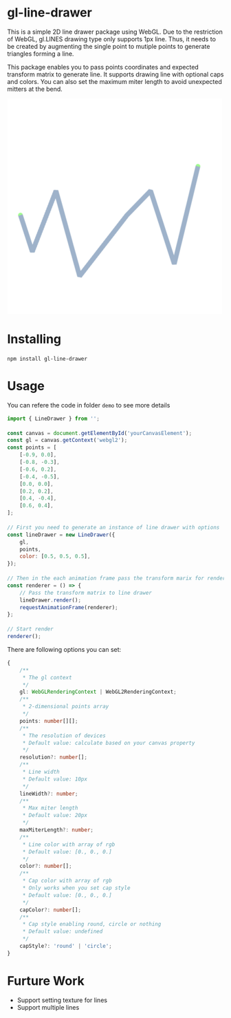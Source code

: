 # gl-line-drawer
This is a simple 2D line drawer package using WebGL. Due to the restriction of WebGL, gl.LINES drawing type only supports 1px line. Thus, it needs to be created by augmenting the single point to mutiple points to generate triangles forming a line.

This package enables you to pass points coordinates and expected transform matrix to generate line. It supports drawing line with optional caps and colors. You can also set the maximum miter length to avoid unexpected mitters at the bend.

<img src="/img1.jpg" width="500" height="500">

# Installing
`npm install gl-line-drawer`

# Usage
You can refere the code in folder `demo` to see more details
```javascript
import { LineDrawer } from '';

const canvas = document.getElementById('yourCanvasElement');
const gl = canvas.getContext('webgl2');
const points = [
    [-0.9, 0.0],
    [-0.8, -0.3],
    [-0.6, 0.2],
    [-0.4, -0.5],
    [0.0, 0.0],
    [0.2, 0.2],
    [0.4, -0.4],
    [0.6, 0.4],
];

// First you need to generate an instance of line drawer with options
const lineDrawer = new LineDrawer({
    gl,
    points,
    color: [0.5, 0.5, 0.5],
});

// Then in the each animation frame pass the transform marix for rendering, the default value is an identity matrix
const renderer = () => {
    // Pass the transform matrix to line drawer
    lineDrawer.render();
    requestAnimationFrame(renderer);
};
        
// Start render
renderer();
```
There are following options you can set:
```typescript
{
    /**
     * The gl context
     */
    gl: WebGLRenderingContext | WebGL2RenderingContext;
    /**
     * 2-dimensional points array 
     */
    points: number[][];
    /**
     * The resolution of devices
     * Default value: calculate based on your canvas property
     */
    resolution?: number[];
    /**
     * Line width
     * Default value: 10px
     */
    lineWidth?: number;
    /**
     * Max miter length
     * Default value: 20px
     */
    maxMiterLength?: number;
    /**
     * Line color with array of rgb
     * Default value: [0., 0., 0.]
     */
    color?: number[];
    /**
     * Cap color with array of rgb
     * Only works when you set cap style
     * Default value: [0., 0., 0.]
     */
    capColor?: number[];
    /**
     * Cap style enabling round, circle or nothing
     * Default value: undefined
     */
    capStyle?: 'round' | 'circle';
}
```

# Furture Work
+ Support setting texture for lines
+ Support multiple lines 
